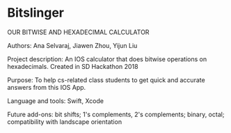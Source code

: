# Bitslinger
OUR BITWISE AND HEXADECIMAL CALCULATOR

Authors: Ana Selvaraj, Jiawen Zhou, Yijun Liu

Project description: An IOS calculator that does bitwise operations on hexadecimals. Created in SD Hackathon 2018

Purpose: To help cs-related class students to get quick and accurate answers from this IOS App.

Language and tools: Swift, Xcode

Future add-ons: bit shifts; 1's complements, 2's complements; binary, octal; compatibility with landscape orientation

